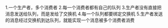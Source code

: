 




1.一个生产者，多个消费者
2.每一个消费者都有自己的队列
3.生产者没有直接把消息发送给队列，而是发给了交换机
4.每一个队列都要绑定交换机
5.生产者发送的消息经过交换机到达队列，就能实现一个消息被多个消费者消费